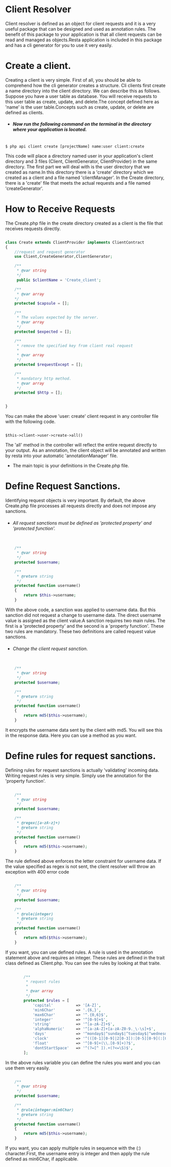 # Client Resolver

Client resolver is defined as an object for client requests and it is a very useful package that can be designed and used as annotation rules.
The benefit of this package to your application is that all client requests can be read and managed as objects.Resta application is included in this package and has a cli generator for you to use it very easily.

# Create a client.
Creating a client is very simple. First of all, you should be able to comprehend how the cli generator creates a structure.
Cli clients first create a name directory into the client directory. We can describe this as follows. Suppose you have a user table as database.
You will receive requests to this user table as create, update, and delete.The concept defined here as 'name' is the user table.Concepts such as create, update, or delete are defined as clients.

- ##### Now run the following command on the terminal in the directory where your application is located.


```code

$ php api client create [projectName] name:user client:create

```

This code will place a directory named user in your application's client directory and 3 files (Client, ClientGenerator, ClientProvider) in the same directory.
The first part we will deal with is the user directory that we created as name.In this directory there is a 'create' directory which we created as a client and a file named 'clientManager'.
In the Create directory, there is a 'create' file that meets the actual requests and a file named 'createGenerator'.

# How to Receive Requests
The Create.php file in the create directory created as a client is the file that receives requests directly.

```php

class Create extends ClientProvider implements ClientContract
{
    //request and request generator
    use Client,CreateGenerator,ClientGenerator;

    /**
     * @var string
     */
     public $clientName = 'Create_client';

    /**
     * @var array
    */
    protected $capsule = [];

    /**
     * The values ​​expected by the server.
     * @var array
     */
    protected $expected = [];

    /**
     * remove the specified key from client real request
     *
     * @var array
     */
    protected $requestExcept = [];

    /**
     * mandatory http method.
     * @var array
     */
    protected $http = [];


}

```

You can make the above 'user: create' client request in any controller file with the following code.

```code

$this->client->user->create->all()

```

The 'all' method in the controller will reflect the entire request directly to your output.
As an annotation, the client object will be annotated and written by resta into your automatic 'annotationManager' file.

* The main topic is your definitions in the Create.php file.

# Define Request Sanctions.
Identifying request objects is very important.
By default, the above Create.php file processes all requests directly and does not impose any sanctions.

* ###### All request sanctions must be defined as 'protected property' and 'protected function'.

```php

    /**
     * @var string
     */
    protected $username;

    /**
     * @return string
     */
    protected function username()
    {
        return $this->username;
    }

```

With the above code, a sanction was applied to username data. But this sanction did not request a change to username data.
The direct username value is assigned as the client value.A sanction requires two main rules. The first is a 'protected property' and the second is a 'property function'.
These two rules are mandatory. These two definitions are called request value sanctions.

* ###### Change the client request sanction.

```php

    /**
     * @var string
     */
    protected $username;

    /**
     * @return string
     */
    protected function username()
    {
        return md5($this->username);
    }

```

It encrypts the username data sent by the client with md5. You will see this in the response data. Here you can use a method as you want.

# Define rules for request sanctions.
Defining rules for request sanctions is actually 'validating' incoming data.
Writing request rules is very simple.
Simply use the annotation for the 'property function'.

```php

    /**
     * @var string
     */
    protected $username;

    /**
     * @regex([a-zA-z]+)
     * @return string
     */
    protected function username()
    {
        return md5($this->username);
    }

```

The rule defined above enforces the letter constraint for username data.
If the value specified as regex is not sent, the client resolver will throw an exception with 400 error code

```php

    /**
     * @var string
     */
    protected $username;

    /**
     * @rule(integer)
     * @return string
     */
    protected function username()
    {
        return md5($this->username);
    }

```

If you want, you can use defined rules. A rule is used in the annotation statement above and requires an integer.
These rules are defined in the trait class defined as Client.php. You can see the rules by looking at that traite.

```php

        /**
         * request rules
         *
         * @var array
         */
        protected $rules = [
            'capital'          => '[A-Z]',
            'min6Char'         => '.{6,}',
            'max6Char'         => '^.{0,6}$',
            'integer'          => '^[0-9]+$',
            'string'           => '^[a-zA-Z]+$',
            'alphaNumeric'     => '^[a-zA-Z]+[a-zA-Z0-9._\-\s]+$',
            'days'             => '^monday$|^sunday$|^tuesday$|^wednesday$|^thursday$|^friday$|^saturday$',
            'clock'            => '^(([0-1][0-9]|2[0-3]):[0-5][0-9](:[0-5][0-9])?)$',
            'float'            => '^[0-9]+(\\.[0-9]+)?$',
            'dontStartSpace'   => '^(?=[^ ]).+(?<=\S)$',
        ];

```
In the above rules variable you can define the rules you want and you can use them very easily.

```php

    /**
     * @var string
     */
    protected $username;

    /**
     * @rule(integer:min6Char)
     * @return string
     */
    protected function username()
    {
        return md5($this->username);
    }

```

If you want, you can apply multiple rules in sequence with the (:) character.First, the username entry is integer
and then apply the rule defined as min6Char, if applicable.

